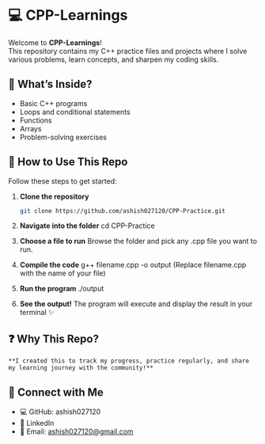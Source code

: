 # 💻 CPP-Learnings

Welcome to **CPP-Learnings**!  
This repository contains my C++ practice files and projects where I solve various problems, learn concepts, and sharpen my coding skills.

## 📂 What’s Inside?  
- Basic C++ programs  
- Loops and conditional statements  
- Functions  
- Arrays  
- Problem-solving exercises  

## 🚀 How to Use This Repo

Follow these steps to get started:

1. **Clone the repository**  
   ```bash
   git clone https://github.com/ashish027120/CPP-Practice.git

2.	**Navigate into the folder**
    cd CPP-Practice

3.	**Choose a file to run**
Browse the folder and pick any .cpp file you want to run.

4.	**Compile the code**
    g++ filename.cpp -o output
    (Replace filename.cpp with the name of your file)

5.	**Run the program**
    ./output

6.	**See the output!**
The program will execute and display the result in your terminal ✨


## ❓ Why This Repo?

	**I created this to track my progress, practice regularly, and share my learning journey with the community!**

## 🔗 Connect with Me
-	💻 GitHub: ashish027120
-	💼 LinkedIn
-	💌 Email: ashish027120@gmail.com

